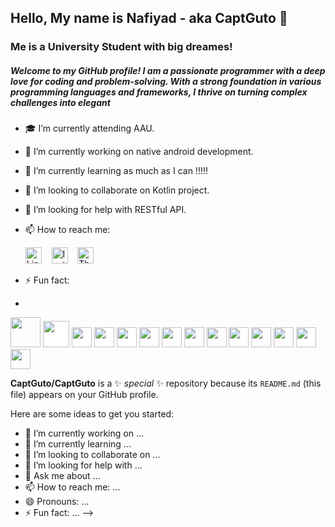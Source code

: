 ## Hello, My name is Nafiyad - aka CaptGuto 👋
### Me is a University Student with big dreames!
##### Welcome to my GitHub profile! I am a passionate programmer with a deep love for coding and problem-solving. With a strong foundation in various programming languages and frameworks, I thrive on turning complex challenges into elegant 

- 🎓 I’m currently attending AAU.
- 🔭 I’m currently working on native android development. 
- 🌱 I’m currently learning as much as I can !!!!!
- 👯 I’m looking to collaborate on Kotlin project.
- 🤔 I’m looking for help with RESTful API.
- 📫 How to reach me:

  <a href="https://www.linkedin.com/in/nafiyad-tadesse-1565b325b/?lipi=urn%3Ali%3Apage%3Ad_flagship3_feed%3BdnKy20NrSNKkrEbpd6x30w%3D%3D"><img src="https://simpleicons.org/icons/linkedin.svg" alt="LinkedIn" width="26px"></a>&nbsp;&nbsp;&nbsp;
  <a href="https://www.instagram.com/b.ru.ck/"><img src="https://simpleicons.org/icons/instagram.svg" alt="Instagram" width="26px"></a>&nbsp;&nbsp;&nbsp;
  <a href="https://threads/b.ru.ck/"><img src="https://simpleicons.org/icons/threads.svg" alt="Threads" width="26px"></a>
- ⚡ Fun fact:
- 
<p align="left"><img src="https://cdn.jsdelivr.net/gh/devicons/devicon/icons/react/react-original.svg" style="height: 3rem"/>
<img src="https://cdn.jsdelivr.net/gh/devicons/devicon/icons/nodejs/nodejs-original-wordmark.svg" style="height: 42px; background-color:white"/>
<img src="https://cdn.jsdelivr.net/gh/devicons/devicon/icons/express/express-original-wordmark.svg" style="height: 32px; background-color:white"/>
<img src="https://cdn.jsdelivr.net/gh/devicons/devicon/icons/mongodb/mongodb-original-wordmark.svg" style="height: 32px; background-color:white"/>
<img src="https://cdn.jsdelivr.net/gh/devicons/devicon/icons/redux/redux-original.svg" style="height: 32px; background-color:white"/>
<img src="https://cdn.jsdelivr.net/gh/devicons/devicon/icons/html5/html5-original-wordmark.svg" style="height: 32px"/>
<img src="https://cdn.jsdelivr.net/gh/devicons/devicon/icons/css3/css3-original-wordmark.svg" style="height: 32px"/>
<img src="https://cdn.jsdelivr.net/gh/devicons/devicon/icons/javascript/javascript-plain.svg" style="height: 32px"/>
<img src="https://cdn.jsdelivr.net/gh/devicons/devicon/icons/bootstrap/bootstrap-plain-wordmark.svg"  style="height: 32px"/>
<img src="https://cdn.jsdelivr.net/gh/devicons/devicon/icons/materialui/materialui-plain.svg" style="height: 32px"/>
<img src="https://cdn.jsdelivr.net/gh/devicons/devicon/icons/npm/npm-original-wordmark.svg" style="height: 32px"/>
<img src="https://cdn.jsdelivr.net/gh/devicons/devicon/icons/git/git-plain.svg" style="height: 32px"/>
<img src="https://cdn.jsdelivr.net/gh/devicons/devicon/icons/github/github-original-wordmark.svg" style="height: 32px; background-color:white"/>
<img src="https://cdn.jsdelivr.net/gh/devicons/devicon/icons/python/python-original.svg"  style="height: 32px"/>
</p>

**CaptGuto/CaptGuto** is a ✨ _special_ ✨ repository because its `README.md` (this file) appears on your GitHub profile.

Here are some ideas to get you started:

- 🔭 I’m currently working on ...
- 🌱 I’m currently learning ...
- 👯 I’m looking to collaborate on ...
- 🤔 I’m looking for help with ...
- 💬 Ask me about ...
- 📫 How to reach me: ...
- 😄 Pronouns: ...
- ⚡ Fun fact: ...
-->
